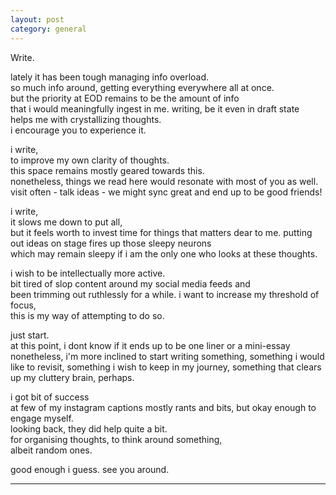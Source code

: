 ```yaml
---
layout: post
category: general
---
```


Write.  

lately it has been tough managing info overload.  
so much info around, getting everything everywhere all at once.  
but the priority at EOD remains to be the amount of info  
that i would meaningfully ingest in me. 
writing, be it even in draft state  
helps me with crystallizing thoughts.  
i encourage you to experience it.

i write,  
to improve my own clarity of thoughts.  
this space remains mostly geared towards this.  
nonetheless, things we read here would resonate with most of you as well.
visit often - talk ideas - we might sync great and end up to be good friends!  
  
i write,  
it slows me down to put all,  
but it feels worth to invest time for things that matters dear to me.
putting out ideas on stage fires up those sleepy neurons  
which may remain sleepy if i am the only one who looks at these thoughts.  
  
i wish to be intellectually more active.  
bit tired of slop content around my social media feeds and  
been trimming out ruthlessly for a while.
i want to increase my threshold of focus,  
this is my way of attempting to do so.  
  
just start.  
at this point, i dont know if it ends up to be one liner or a mini-essay 
nonetheless, i'm more inclined to start writing something,
something i would like to revisit,
something i wish to keep in my journey,
something that clears up my cluttery brain, perhaps.
  
i got bit of success  
at few of my instagram captions
mostly rants and bits, but okay enough to engage myself.  
looking back, they did help quite a bit.  
for organising thoughts, to think around something,   
albeit random ones.  

good enough i guess.
see you around.

---





